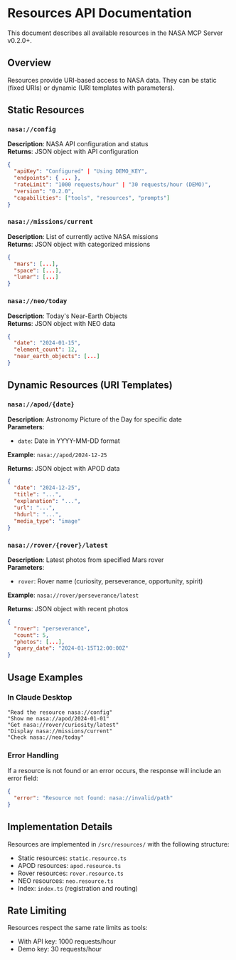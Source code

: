 # Resources API Documentation

This document describes all available resources in the NASA MCP Server v0.2.0+.

## Overview

Resources provide URI-based access to NASA data. They can be static (fixed URIs) or dynamic (URI templates with parameters).

## Static Resources

### `nasa://config`
**Description**: NASA API configuration and status  
**Returns**: JSON object with API configuration

```json
{
  "apiKey": "Configured" | "Using DEMO_KEY",
  "endpoints": { ... },
  "rateLimit": "1000 requests/hour" | "30 requests/hour (DEMO)",
  "version": "0.2.0",
  "capabilities": ["tools", "resources", "prompts"]
}
```

### `nasa://missions/current`
**Description**: List of currently active NASA missions  
**Returns**: JSON object with categorized missions

```json
{
  "mars": [...],
  "space": [...],
  "lunar": [...]
}
```

### `nasa://neo/today`
**Description**: Today's Near-Earth Objects  
**Returns**: JSON object with NEO data

```json
{
  "date": "2024-01-15",
  "element_count": 12,
  "near_earth_objects": [...]
}
```

## Dynamic Resources (URI Templates)

### `nasa://apod/{date}`
**Description**: Astronomy Picture of the Day for specific date  
**Parameters**:
- `date`: Date in YYYY-MM-DD format

**Example**: `nasa://apod/2024-12-25`

**Returns**: JSON object with APOD data
```json
{
  "date": "2024-12-25",
  "title": "...",
  "explanation": "...",
  "url": "...",
  "hdurl": "...",
  "media_type": "image"
}
```

### `nasa://rover/{rover}/latest`
**Description**: Latest photos from specified Mars rover  
**Parameters**:
- `rover`: Rover name (curiosity, perseverance, opportunity, spirit)

**Example**: `nasa://rover/perseverance/latest`

**Returns**: JSON object with recent photos
```json
{
  "rover": "perseverance",
  "count": 5,
  "photos": [...],
  "query_date": "2024-01-15T12:00:00Z"
}
```

## Usage Examples

### In Claude Desktop

```
"Read the resource nasa://config"
"Show me nasa://apod/2024-01-01"
"Get nasa://rover/curiosity/latest"
"Display nasa://missions/current"
"Check nasa://neo/today"
```

### Error Handling

If a resource is not found or an error occurs, the response will include an error field:

```json
{
  "error": "Resource not found: nasa://invalid/path"
}
```

## Implementation Details

Resources are implemented in `/src/resources/` with the following structure:
- Static resources: `static.resource.ts`
- APOD resources: `apod.resource.ts`
- Rover resources: `rover.resource.ts`
- NEO resources: `neo.resource.ts`
- Index: `index.ts` (registration and routing)

## Rate Limiting

Resources respect the same rate limits as tools:
- With API key: 1000 requests/hour
- Demo key: 30 requests/hour